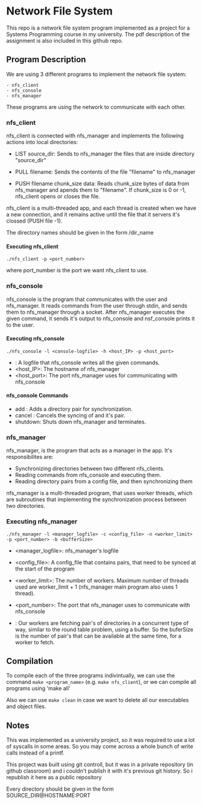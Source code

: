 # Network File System

This repo is a network file system program implemented as a project
for a Systems Programming course in my university. The pdf description of the 
assignment is also included in this github repo.

## Program Description

We are using 3 different programs to implement the network file system:

    - nfs_client
    - nfs_console
    - nfs_manager

These programs are using the network to communicate with each other. 

### nfs_client

nfs_client is connected with nfs_manager and implements the following actions
into local directories:

- LIST source_dir:  Sends to nfs_manager the files that are inside 
                    directory "source_dir"

-  PULL filename:   Sends the contents of the file "filename" to nfs_manager

- PUSH filename chunk_size data: Reads chunk_size bytes of data from nfs_manager
                                 and apends them to "filename". If chunk_size is
                                 0 or -1, nfs_client opens or closes the file.

nfs_client is a multi-threaded app, and each thread is created when we have a 
new connection, and it remains active until the file that it servers it's 
clossed (PUSH file -1).

The directory names should be given in the form /dir_name

#### Executing nfs_client

`./nfs_client -p <port_number>`

where port_number is the port we want nfs_client to use.

### nfs_console

nfs_console is the program that communicates with the user and nfs_manager. It 
reads commands from the user through stdin, and sends them to nfs_manager 
through a socket. After nfs_manager executes the given command, it sends it's 
output to nfs_console and nsf_console prints it to the user. 

#### Executing nfs_console

`./nfs_console -l <console-logfile> -h <host_IP> -p <host_port>`

- <console-logfile>: A logfile that nfs_console writes all the given commands.
- <host_IP>: The hostname of nfs_manager
- <host_port>: The port nfs_manager uses for communicating with nfs_console

#### nfs_console Commands

- add <source> <target>: Adds a directory pair for synchronization.
- cancel <source>: Cancels the syncing of <source> and it's pair.
- shutdown: Shuts down nfs_manager and terminates.

### nfs_manager

nfs_manager, is the program that acts as a manager in the app. It's 
responsibilites are:

- Synchronizing directories between two different nfs_clients. 
- Reading commands from nfs_console and executing them.
- Reading directory pairs from a config file, and then synchronizing them

nfs_manager is a multi-threaded program, that uses worker threads, which are
subroutines that implementing the synchronization process between two 
directories.

### Executing nfs_manager

`./nfs_manager -l <manager_logfile> -c <config_file> -n <worker_limit>
-p <port_number> -b <bufferSize>`

- <manager_logfile>: nfs_manager's logfile
- <config_file>: A config_file that contains pairs, that need to be synced 
at the start of the program
- <worker_limit>: The number of workers. Maximum number of threads used are 
worker_limit + 1 (nfs_manager main program also uses 1 thread).
- <port_number>: The port that nfs_manager uses to communicate with nfs_console

- <buferSize>: Our workers are fetching pair's of directories in a concurrent
type of way, similar to the round table problem, using a buffer. So the 
buferSize is the number of pair's that can be available at the same time, for 
a worker to fetch.

## Compilation

To compile each of the three programs indivintually, we can use the command
`make <program_name>` (e.g. `make nfs_client`), or we can compile all programs
using 'make all'

Also we can use `make clean` in case we want to delete all our executables
and object files.

## Notes

This was implemented as a university project, so it was required to use a lot 
of syscalls in some areas. So you may come across a whole bunch of write calls 
instead of a printf.

This project was built using git controll, but it was in a private repository
(in github classroom) and i couldn't publish it with it's previous git history.
So i republish it here as a public repository

Every directory should be given in the form SOURCE_DIR@HOSTNAME:PORT
